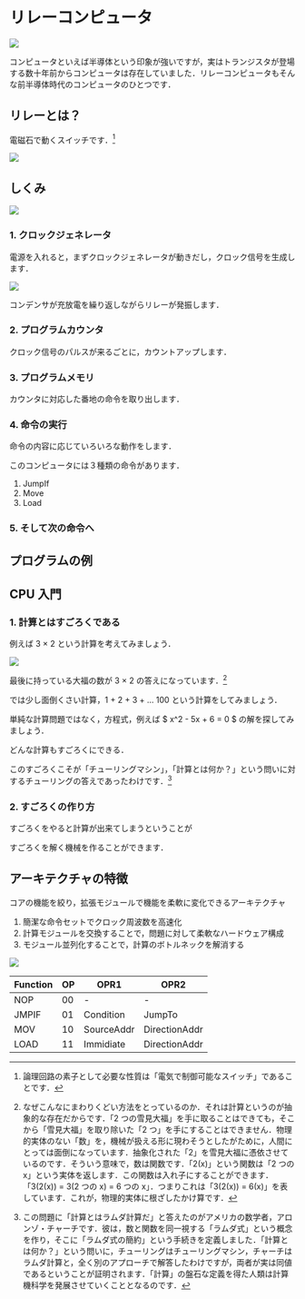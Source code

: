 # リレーコンピュータ

![](RelayAdder.jpeg)

コンピュータといえば半導体という印象が強いですが，実はトランジスタが登場する数十年前からコンピュータは存在していました．リレーコンピュータもそんな前半導体時代のコンピュータのひとつです．

## リレーとは？

電磁石で動くスイッチです．[^1]

![](./img/relay.drawio.svg)

[^1]: 論理回路の素子として必要な性質は「電気で制御可能なスイッチ」であることです．

## しくみ

![](./img/arch.drawio.svg)

### 1. クロックジェネレータ

電源を入れると，まずクロックジェネレータが動きだし，クロック信号を生成します．

![](./img/clock.drawio.svg)

コンデンサが充放電を繰り返しながらリレーが発振します．

### 2. プログラムカウンタ

クロック信号のパルスが来るごとに，カウントアップします．

### 3. プログラムメモリ

カウンタに対応した番地の命令を取り出します．

### 4. 命令の実行

命令の内容に応じていろいろな動作をします．

このコンピュータには３種類の命令があります．

1. JumpIf
2. Move
3. Load

### 5. そして次の命令へ

## プログラムの例

## CPU 入門

### 1. 計算とはすごろくである

例えば 3 × 2 という計算を考えてみましょう．

![](./img/sugoroku1.drawio.svg)

最後に持っている大福の数が 3 × 2 の答えになっています．[^2]

[^2]: なぜこんなにまわりくどい方法をとっているのか．それは計算というのが抽象的な存在だからです．「2 つの雪見大福」を手に取ることはできても，そこから「雪見大福」を取り除いた「2 つ」を手にすることはできません．物理的実体のない「数」を，機械が扱える形に現わそうとしたがために，人間にとっては面倒になっています．抽象化された「2」を雪見大福に憑依させているのです．そういう意味で，数は関数です．「2(x)」という関数は「2 つの x」という実体を返します．この関数は入れ子にすることができます．「3(2(x)) = 3(2 つの x) = 6 つの x」．つまりこれは「3(2(x)) = 6(x)」を表しています．これが，物理的実体に根ざしたかけ算です．

では少し面倒くさい計算，1 + 2 + 3 + ... 100 という計算をしてみましょう．

単純な計算問題ではなく，方程式，例えば $ x^2 - 5x + 6 = 0 $ の解を探してみましょう．

どんな計算もすごろくにできる．

このすごろくこそが「チューリングマシン」，「計算とは何か？」という問いに対するチューリングの答えであったわけです．[^3]

[^3]: この問題に「計算とはラムダ計算だ」と答えたのがアメリカの数学者，アロンゾ・チャーチです．彼は，数と関数を同一視する「ラムダ式」という概念を作り，そこに「ラムダ式の簡約」という手続きを定義しました．「計算とは何か？」という問いに，チューリングはチューリングマシン，チャーチはラムダ計算と，全く別のアプローチで解答したわけですが，両者が実は同値であるということが証明されます．「計算」の盤石な定義を得た人類は計算機科学を発展させていくこととなるのです．

### 2. すごろくの作り方

すごろくをやると計算が出来てしまうということが

すごろくを解く機械を作ることができます．

## アーキテクチャの特徴

コアの機能を絞り，拡張モジュールで機能を柔軟に変化できるアーキテクチャ

1. 簡潔な命令セットでクロック周波数を高速化
2. 計算モジュールを交換することで，問題に対して柔軟なハードウェア構成
3. モジュール並列化することで，計算のボトルネックを解消する

![](arch.drawio.svg)

| Function | OP  | OPR1       | OPR2          |
| -------- | --- | ---------- | ------------- |
| NOP      | 00  | -          | -             |
| JMPIF    | 01  | Condition  | JumpTo        |
| MOV      | 10  | SourceAddr | DirectionAddr |
| LOAD     | 11  | Immidiate  | DirectionAddr |
